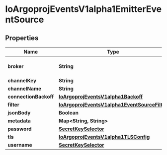 

# IoArgoprojEventsV1alpha1EmitterEventSource


## Properties

Name | Type | Description | Notes
------------ | ------------- | ------------- | -------------
**broker** | **String** | Broker URI to connect to. |  [optional]
**channelKey** | **String** |  |  [optional]
**channelName** | **String** |  |  [optional]
**connectionBackoff** | [**IoArgoprojEventsV1alpha1Backoff**](IoArgoprojEventsV1alpha1Backoff.md) |  |  [optional]
**filter** | [**IoArgoprojEventsV1alpha1EventSourceFilter**](IoArgoprojEventsV1alpha1EventSourceFilter.md) |  |  [optional]
**jsonBody** | **Boolean** |  |  [optional]
**metadata** | **Map&lt;String, String&gt;** |  |  [optional]
**password** | [**SecretKeySelector**](SecretKeySelector.md) |  |  [optional]
**tls** | [**IoArgoprojEventsV1alpha1TLSConfig**](IoArgoprojEventsV1alpha1TLSConfig.md) |  |  [optional]
**username** | [**SecretKeySelector**](SecretKeySelector.md) |  |  [optional]



